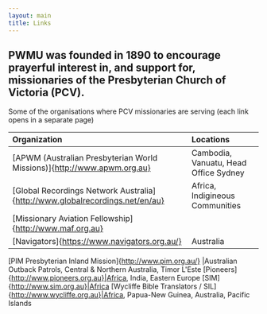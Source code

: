 ```yaml
---
layout: main
title: Links
---
```


## PWMU was founded in 1890 to encourage prayerful interest in, and support for, missionaries of the Presbyterian Church of Victoria (PCV).
	
Some of the organisations where PCV missionaries are serving (each link opens in a separate page)



Organization|Locations
:----------------------|:------------------------------------------------
[APWM (Australian Presbyterian World Missions)]{http://www.apwm.org.au}|Cambodia, Vanuatu, Head Office Sydney
[Global Recordings Network Australia]{http://www.globalrecordings.net/en/au}|Africa, Indigineous Communities
[Missionary Aviation Fellowship]{http://www.maf.org.au}||Africa, Papua-New Guinea, Northern Australia
[Navigators]{https://www.navigators.org.au/}|Australia
[PIM Presbyterian Inland Mission]{http://www.pim.org.au/}
|Australian Outback Patrols, Central & Northern Australia, Timor L'Este
[Pioneers]{http://www.pioneers.org.au}|Africa, India, Eastern Europe
[SIM]{http://www.sim.org.au}|Africa
[Wycliffe Bible Translators / SIL]{http://www.wycliffe.org.au}|Africa, Papua-New Guinea, Australia, Pacific Islands
